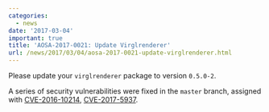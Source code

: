 ```yaml
---
categories:
  - news
date: '2017-03-04'
important: true
title: 'AOSA-2017-0021: Update Virglrenderer'
url: /news/2017/03/04/aosa-2017-0021-update-virglrenderer.html
---
```



Please update your `virglrenderer` package to version `0.5.0-2`.

A series of security vulnerabilities were fixed in the `master` branch, assigned with [CVE-2016-10214](https://cve.mitre.org/cgi-bin/cvename.cgi?name=CVE-2016-10124), [CVE-2017-5937](https://cve.mitre.org/cgi-bin/cvename.cgi?name=CVE-2017-5937).